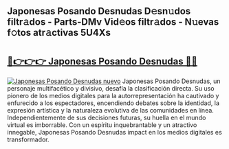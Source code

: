 ## Japonesas Posando Desnudas D𝚎sn𝚞dos filtr𝚊dos - Parts-DMv Vid𝚎os filtr𝚊dos - N𝚞evas f𝚘tos atr𝚊ctivas 5U4Xs

# <h2><a href="http://mb1dwmm.tromn.icu/?c=Japonesas+Posando+Desnudas">🔗👉👉👉 Japonesas Posando Desnudas 🔗🔗</a></h2>

[![Japonesas Posando Desnudas nuevo](https://i.imgur.com/pEAQMta.gif)](http://mb1dwmm.tromn.icu/?c=Japonesas+Posando+Desnudas)
Japonesas Posando Desnudas, un personaje multifacético y divisivo, desafía la clasificación directa. Su uso pionero de los medios digitales para la autorrepresentación ha cautivado y enfurecido a los espectadores, encendiendo debates sobre la identidad, la expresión artística y la naturaleza evolutiva de las comunidades en línea. Independientemente de sus decisiones futuras, su huella en el mundo virtual es imborrable. Con un espíritu inquebrantable y un atractivo innegable, Japonesas Posando Desnudas impact en los medios digitales es transformador.
